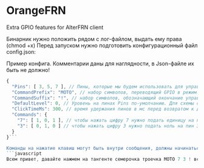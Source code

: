 # OrangeFRN
Extra GPIO features for AlterFRN client

Бинарник нужно положить рядом с лог-файлом, выдать ему права (сhmod +x)
Перед запуском нужно подготовить конфигурационный файл config.json:

Пример конфига. Комментарии даны для наглядности, в Json-файле их быть не должно!
```javascript
{
  "Pins": [ 3, 5, 7 ], // Пины, которые мы будем использовать для управления тангентой
  "CommandPrefix": "MOTO", // набор символов, переводящий GPIO в режим готовности к набору на тангенте
  "CommandSuffix": "!", // набор символов, обозначающий окончание управления тангентой
  "DefaultLevel": 0, // Уровень на пинах Pins по-умолчанию. Для схемы с диодами - 1, для транзисторов - 0
  "ClickTimeMs": 300, // время удержания пинов в мс перед возвратом к дефолтному (ненажатому) состоянию
  "Commands": {
    "7": [ 1, 0, 1 ], // чтобы нажать цифру 7 нужно подать единицу на пин 3, нолик на пин 5 и единицу на пин 7
    "3": [ 0, 1, 0 ] // чтобы нажать цифру 3 нужно подать ноль на пин 3, единицу на пин 5 и нолик на пин 7
  }
}```

Команды на нажатие клавиш могут быть внутри сообщения, должны начинаться с CommandPrefix и заканчиваться CommandSuffix. Пример:
```javascript
Всем привет, давайте нажмем на тангенте семерочка троечка MOTO 7 3 ! все готово
```
